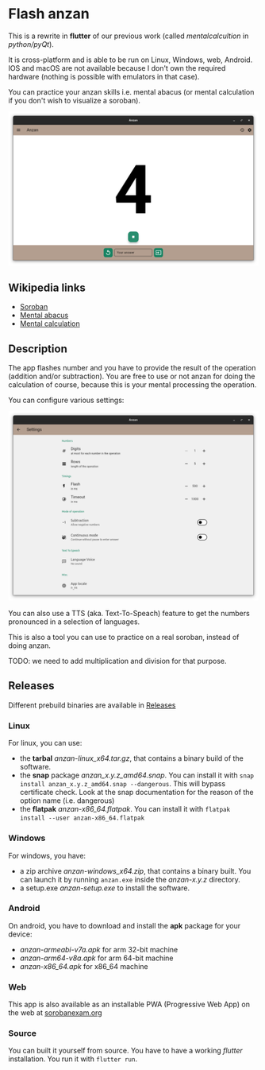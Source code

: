 # Flash anzan

This is a rewrite in **flutter** of our previous work (called *mentalcalcultion* in *python/pyQt*).

It is cross-platform and is able to be run on Linux, Windows, web, Android.
IOS and macOS are not available because I don't own the required hardware (nothing is possible with emulators in that case).

You can practice your anzan skills i.e. mental abacus (or mental calculation if you don't wish to visualize a soroban).

<img width="640" src="./flatpak/2025-04-11T23-21.png" />

## Wikipedia links
  - [Soroban](https://en.wikipedia.org/wiki/Soroban)
  - [Mental abacus](https://en.wikipedia.org/wiki/Mental_abacus)
  - [Mental calculation](https://en.wikipedia.org/wiki/Mental_calculation)

##  Description
The app flashes number and you have to provide the result of the operation (addition and/or subtraction). You are free to use or not anzan for doing the calculation of course, because this is your mental processing the operation.

You can configure various settings:

<img width="640" src="./flatpak/2025-04-15T23-47.png" />

You can also use a TTS (aka. Text-To-Speach) feature to get the numbers pronounced in a selection of languages.

This is also a tool you can use to practice on a real soroban, instead of doing anzan.

TODO: we need to add multiplication and division for that purpose.

## Releases

Different prebuild binaries are available in [Releases](https://github.com/solsticedhiver/anzan/releases)
### Linux
For linux, you can use:
  - the **tarbal** *anzan-linux_x64.tar.gz*, that contains a binary build of the software.
  - the **snap** package *anzan_x.y.z_amd64.snap*. You can install it with `snap install anzan_x.y.z_amd64.snap --dangerous`. This will bypass certificate check. Look at the snap documentation for the reason of the option name (i.e. dangerous)
  - the **flatpak** *anzan-x86_64.flatpak*. You can install it with `flatpak install --user anzan-x86_64.flatpak`

### Windows
For windows, you have:
  - a zip archive *anzan-windows_x64.zip*, that contains a binary built. You can launch it by running `anzan.exe` inside the *anzan-x.y.z* directory.
  - a setup.exe *anzan-setup.exe* to install the software.

### Android
On android, you have to download and install the **apk** package for your device:
  - *anzan-armeabi-v7a.apk* for arm 32-bit machine
  - *anzan-arm64-v8a.apk* for arm 64-bit machine
  - *anzan-x86_64.apk* for x86_64 machine

### Web
This app is also available as an installable PWA (Progressive Web App) on the web at [sorobanexam.org](https://www.sorobanexam.org/anzan.app/)

### Source
You can built it yourself from source. You have to have a working *flutter* installation. You run it with `flutter run`.
